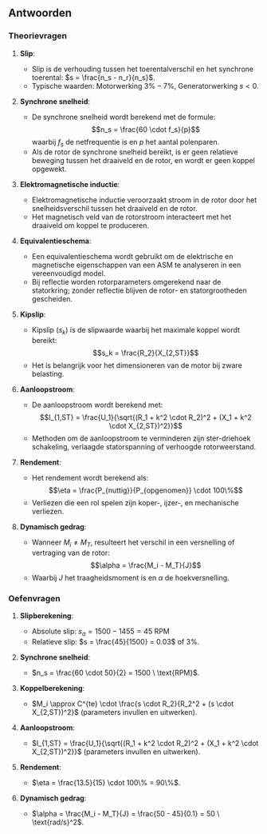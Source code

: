 ## Antwoorden
### Theorievragen
1. **Slip**:
   - Slip is de verhouding tussen het toerentalverschil en het synchrone toerental: $s = \frac{n_s - n_r}{n_s}$.
   - Typische waarden: Motorwerking $3\% - 7\%$, Generatorwerking $s < 0$.

2. **Synchrone snelheid**:
   - De synchrone snelheid wordt berekend met de formule:
     $$n_s = \frac{60 \cdot f_s}{p}$$
     waarbij $f_s$ de netfrequentie is en $p$ het aantal polenparen.
   - Als de rotor de synchrone snelheid bereikt, is er geen relatieve beweging tussen het draaiveld en de rotor, en wordt er geen koppel opgewekt.

3. **Elektromagnetische inductie**:
   - Elektromagnetische inductie veroorzaakt stroom in de rotor door het snelheidsverschil tussen het draaiveld en de rotor.
   - Het magnetisch veld van de rotorstroom interacteert met het draaiveld om koppel te produceren.

4. **Equivalentieschema**:
   - Een equivalentieschema wordt gebruikt om de elektrische en magnetische eigenschappen van een ASM te analyseren in een vereenvoudigd model.
   - Bij reflectie worden rotorparameters omgerekend naar de statorkring; zonder reflectie blijven de rotor- en statorgrootheden gescheiden.

5. **Kipslip**:
   - Kipslip ($s_k$) is de slipwaarde waarbij het maximale koppel wordt bereikt:
     $$s_k = \frac{R_2}{X_{2,ST}}$$
   - Het is belangrijk voor het dimensioneren van de motor bij zware belasting.

6. **Aanloopstroom**:
   - De aanloopstroom wordt berekend met:
     $$I_{1,ST} = \frac{U_1}{\sqrt{(R_1 + k^2 \cdot R_2)^2 + (X_1 + k^2 \cdot X_{2,ST})^2}}$$
   - Methoden om de aanloopstroom te verminderen zijn ster-driehoek schakeling, verlaagde statorspanning of verhoogde rotorweerstand.

7. **Rendement**:
   - Het rendement wordt berekend als:
     $$\eta = \frac{P_{nuttig}}{P_{opgenomen}} \cdot 100\%$$
   - Verliezen die een rol spelen zijn koper-, ijzer-, en mechanische verliezen.

8. **Dynamisch gedrag**:
   - Wanneer $M_i \neq M_T$, resulteert het verschil in een versnelling of vertraging van de rotor:
     $$\alpha = \frac{M_i - M_T}{J}$$
   - Waarbij $J$ het traagheidsmoment is en $\alpha$ de hoekversnelling.

### Oefenvragen
1. **Slipberekening**:
   - Absolute slip: $s_a = 1500 - 1455 = 45 \ \text{RPM}$
   - Relatieve slip: $s = \frac{45}{1500} = 0.03$ of $3\%$.

2. **Synchrone snelheid**:
   - $n_s = \frac{60 \cdot 50}{2} = 1500 \ \text{RPM}$.

3. **Koppelberekening**:
   - $M_i \approx C^{te} \cdot \frac{s \cdot R_2}{R_2^2 + (s \cdot X_{2,ST})^2}$ (parameters invullen en uitwerken).

4. **Aanloopstroom**:
   - $I_{1,ST} = \frac{U_1}{\sqrt{(R_1 + k^2 \cdot R_2)^2 + (X_1 + k^2 \cdot X_{2,ST})^2}}$ (parameters invullen en uitwerken).

5. **Rendement**:
   - $\eta = \frac{13.5}{15} \cdot 100\% = 90\%$.

6. **Dynamisch gedrag**:
   - $\alpha = \frac{M_i - M_T}{J} = \frac{50 - 45}{0.1} = 50 \ \text{rad/s}^2$.

